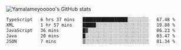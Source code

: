 ![Yamalameyooooo's GitHub stats](https://github-readme-stats.vercel.app/api?username=yamalameyooooo&theme=transparent&show_icons=true\&show=reviews,discussions_started,discussions_answered,prs_merged,prs_merged_percentage)

<!--START_SECTION:waka-->

```txt
TypeScript   6 hrs 37 mins   █████████████████░░░░░░░░   67.48 %
XML          1 hr 57 mins    █████░░░░░░░░░░░░░░░░░░░░   19.88 %
JavaScript   36 mins         █▓░░░░░░░░░░░░░░░░░░░░░░░   06.23 %
Java         20 mins         █░░░░░░░░░░░░░░░░░░░░░░░░   03.47 %
JSON         7 mins          ▒░░░░░░░░░░░░░░░░░░░░░░░░   01.34 %
```

<!--END_SECTION:waka-->
